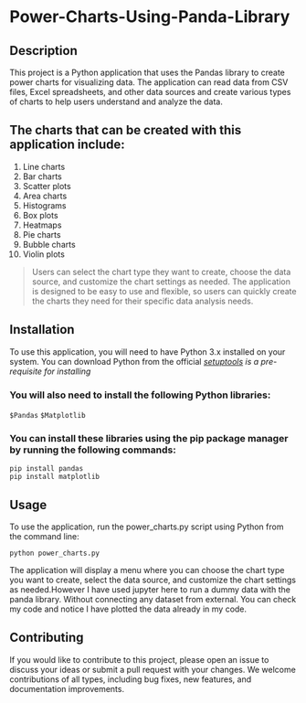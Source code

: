 # Power-Charts-Using-Panda-Library


## Description

This project is a Python application that uses the Pandas library to create power charts for visualizing data. The application can read data from CSV files, Excel spreadsheets, and other data sources and create various types of charts to help users understand and analyze the data.

## The charts that can be created with this application include:

1. Line charts
2. Bar charts
3. Scatter plots
4. Area charts
5. Histograms
6. Box plots
7. Heatmaps
8. Pie charts
9. Bubble charts
10. Violin plots

>Users can select the chart type they want to create, choose the data source, and customize the chart settings as needed. The application is designed to be easy to use and flexible, so users can quickly create the charts they need for their specific data analysis needs.

## Installation
To use this application, you will need to have Python 3.x installed on your system. You can download Python from the official *[setuptools](https://www.python.org/downloads/) is a pre-requisite for installing*

### You will also need to install the following Python libraries:

`$Pandas`
`$Matplotlib`

### You can install these libraries using the pip package manager by running the following commands:

``` 
pip install pandas
pip install matplotlib 
```

## Usage

To use the application, run the power_charts.py script using Python from the command line:

``` 
python power_charts.py
```
The application will display a menu where you can choose the chart type you want to create, select the data source, and customize the chart settings as needed.However I have used jupyter here to run a dummy data with the panda library. Without connecting any dataset from external. You can check my code and notice I have plotted the data already in my code.

## Contributing

If you would like to contribute to this project, please open an issue to discuss your ideas or submit a pull request with your changes. We welcome contributions of all types, including bug fixes, new features, and documentation improvements.

